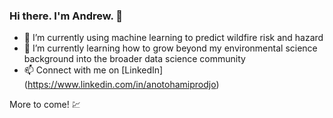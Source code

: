 ### Hi there. I'm Andrew. 👋

- 🔭 I’m currently using machine learning to predict wildfire risk and hazard
- 🌱 I’m currently learning how to grow beyond my environmental science background into the broader data science community
- 📫 Connect with me on [LinkedIn] (https://www.linkedin.com/in/anotohamiprodjo)

More to come! :chart:

<!--
**anotohamiprodjo/anotohamiprodjo** is a ✨ _special_ ✨ repository because its `README.md` (this file) appears on your GitHub profile.

Here are some ideas to get you started:

- 🔭 I’m currently working on ...
- 🌱 I’m currently learning ...
- 👯 I’m looking to collaborate on ...
- 🤔 I’m looking for help with ...
- 💬 Ask me about ...
- 📫 How to reach me: ...
- 😄 Pronouns: ...
- ⚡ Fun fact: ...
-->
